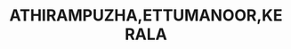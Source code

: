 ---
title: ATHIRAMPUZHA,ETTUMANOOR,KERALA
url: /athirampuzha-ettumanoor-kerala/
latitude: 9.675
longitude: 76.539
---